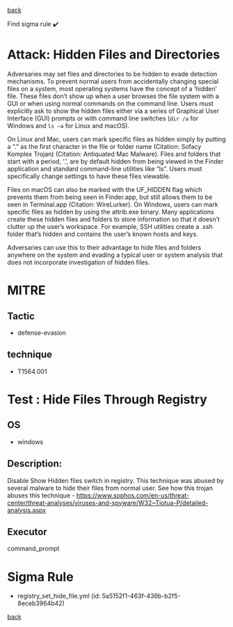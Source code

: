 
[back](../index.md)

Find sigma rule :heavy_check_mark: 

# Attack: Hidden Files and Directories 

Adversaries may set files and directories to be hidden to evade detection mechanisms. To prevent normal users from accidentally changing special files on a system, most operating systems have the concept of a ‘hidden’ file. These files don’t show up when a user browses the file system with a GUI or when using normal commands on the command line. Users must explicitly ask to show the hidden files either via a series of Graphical User Interface (GUI) prompts or with command line switches (<code>dir /a</code> for Windows and <code>ls –a</code> for Linux and macOS).

On Linux and Mac, users can mark specific files as hidden simply by putting a “.” as the first character in the file or folder name  (Citation: Sofacy Komplex Trojan) (Citation: Antiquated Mac Malware). Files and folders that start with a period, ‘.’, are by default hidden from being viewed in the Finder application and standard command-line utilities like “ls”. Users must specifically change settings to have these files viewable.

Files on macOS can also be marked with the UF_HIDDEN flag which prevents them from being seen in Finder.app, but still allows them to be seen in Terminal.app (Citation: WireLurker). On Windows, users can mark specific files as hidden by using the attrib.exe binary. Many applications create these hidden files and folders to store information so that it doesn’t clutter up the user’s workspace. For example, SSH utilities create a .ssh folder that’s hidden and contains the user’s known hosts and keys.

Adversaries can use this to their advantage to hide files and folders anywhere on the system and evading a typical user or system analysis that does not incorporate investigation of hidden files.

# MITRE
## Tactic
  - defense-evasion


## technique
  - T1564.001


# Test : Hide Files Through Registry
## OS
  - windows


## Description:
Disable Show Hidden files switch in registry. This technique was abused by several malware to hide their files from normal user.
See how this trojan abuses this technique - https://www.sophos.com/en-us/threat-center/threat-analyses/viruses-and-spyware/W32~Tiotua-P/detailed-analysis.aspx 


## Executor
command_prompt

# Sigma Rule
 - registry_set_hide_file.yml (id: 5a5152f1-463f-436b-b2f5-8eceb3964b42)



[back](../index.md)
